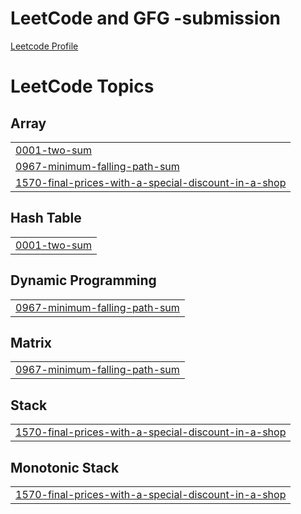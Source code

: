 # LeetCode and GFG -submission
<div><a href="https://leetcode.com/hh730/"> Leetcode Profile</a></div>

<!---LeetCode Topics Start-->
# LeetCode Topics
## Array
|  |
| ------- |
| [0001-two-sum](https://github.com/hh730/LeetCode-submission/tree/master/0001-two-sum) |
| [0967-minimum-falling-path-sum](https://github.com/hh730/LeetCode-submission/tree/master/0967-minimum-falling-path-sum) |
| [1570-final-prices-with-a-special-discount-in-a-shop](https://github.com/hh730/LeetCode-submission/tree/master/1570-final-prices-with-a-special-discount-in-a-shop) |
## Hash Table
|  |
| ------- |
| [0001-two-sum](https://github.com/hh730/LeetCode-submission/tree/master/0001-two-sum) |
## Dynamic Programming
|  |
| ------- |
| [0967-minimum-falling-path-sum](https://github.com/hh730/LeetCode-submission/tree/master/0967-minimum-falling-path-sum) |
## Matrix
|  |
| ------- |
| [0967-minimum-falling-path-sum](https://github.com/hh730/LeetCode-submission/tree/master/0967-minimum-falling-path-sum) |
## Stack
|  |
| ------- |
| [1570-final-prices-with-a-special-discount-in-a-shop](https://github.com/hh730/LeetCode-submission/tree/master/1570-final-prices-with-a-special-discount-in-a-shop) |
## Monotonic Stack
|  |
| ------- |
| [1570-final-prices-with-a-special-discount-in-a-shop](https://github.com/hh730/LeetCode-submission/tree/master/1570-final-prices-with-a-special-discount-in-a-shop) |
<!---LeetCode Topics End-->